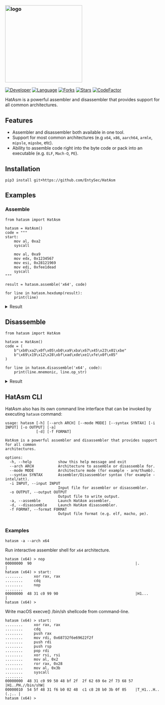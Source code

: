 <h3 align="left">
    <img src="https://github.com/enty8080/HatAsm/blob/main/data/logo.png" alt="logo" height="250px">
</h3>

[![Developer](https://img.shields.io/badge/developer-EntySec-blue.svg)](https://entysec.com)
[![Language](https://img.shields.io/badge/language-Python-blue.svg)](https://github.com/EntySec/HatAsm)
[![Forks](https://img.shields.io/github/forks/EntySec/HatAsm?style=flat&color=green)](https://github.com/EntySec/HatAsm/forks)
[![Stars](https://img.shields.io/github/stars/EntySec/HatAsm?style=flat&color=yellow)](https://github.com/EntySec/HatAsm/stargazers)
[![CodeFactor](https://www.codefactor.io/repository/github/EntySec/HatAsm/badge)](https://www.codefactor.io/repository/github/EntySec/HatAsm)

HatAsm is a powerful assembler and disassembler that provides support for all common architectures.

## Features

* Assembler and disassembler both available in one tool.
* Support for most common architectures (e.g `x64`, `x86`, `aarch64`, `armle`, `mipsle`, `mipsbe`, etc).
* Ability to assemble code right into the byte code or pack into an executable (e.g. `ELF`, `Mach-O`, `PE`).

## Installation

```shell
pip3 install git+https://github.com/EntySec/HatAsm
```

## Examples

### Assemble

```python3
from hatasm import HatAsm

hatasm = HatAsm()
code = """
start:
    mov al, 0xa2
    syscall

    mov al, 0xa9
    mov edx, 0x1234567
    mov esi, 0x28121969
    mov edi, 0xfee1dead
    syscall
"""

result = hatasm.assemble('x64', code)

for line in hatasm.hexdump(result):
    print(line)
```

<details>
    <summary>Result</summary><br>
    <pre>
00000000  b0 a2 0f 05 b0 a9 ba 67  45 23 01 be 69 19 12 28 |.......gE#..i..(|
00000010  bf ad de e1 fe 0f 05                             |.......         |</pre>
</details>

## Disassemble

```python3
from hatasm import HatAsm

hatasm = HatAsm()
code = (
    b"\xb0\xa2\x0f\x05\xb0\xa9\xba\x67\x45\x23\x01\xbe"
    b"\x69\x19\x12\x28\xbf\xad\xde\xe1\xfe\x0f\x05"
)

for line in hatasm.disassemble('x64', code):
    print(line.mnemonic, line.op_str)
```

<details>
    <summary>Result</summary><br>
    <pre>
mov al, 0a2h
syscall
mov al, 0a9h
mov edx, 1234567h
mov esi, 28121969h
mov edi, 0fee1deadh
syscall</pre>
</details>

## HatAsm CLI

HatAsm also has its own command line interface that can be invoked by executing `hatasm` command:

```
usage: hatasm [-h] [--arch ARCH] [--mode MODE] [--syntax SYNTAX] [-i INPUT] [-o OUTPUT] [-a]
              [-d] [-f FORMAT]

HatAsm is a powerful assembler and disassembler that provides support for all common
architectures.

options:
  -h, --help            show this help message and exit
  --arch ARCH           Architecture to assemble or disassemble for.
  --mode MODE           Architecture mode (for example - arm/thumb).
  --syntax SYNTAX       Assembler/Disassembler syntax (for example - intel/att).
  -i INPUT, --input INPUT
                        Input file for assembler or disassembler.
  -o OUTPUT, --output OUTPUT
                        Output file to write output.
  -a, --assemble        Launch HatAsm assembler.
  -d, --disassemble     Launch HatAsm disassembler.
  -f FORMAT, --format FORMAT
                        Output file format (e.g. elf, macho, pe).
  
```

### Examples

```
hatasm -a --arch x64
```

Run interactive assembler shell for `x64` architecture.

```
hatasm (x64) > nop
00000000  90                                               |.               |
hatasm (x64) > start:
........     xor rax, rax
........     cdq
........     nop
........     
00000000  48 31 c0 99 90                                   |H1...           |
hatasm (x64) >
```

Write macOS execve() /bin/sh shellcode from command-line.

```
hatasm (x64) > start:
........     xor rax, rax
........     cdq
........     push rax
........     mov rdi, 0x68732f6e69622f2f
........     push rdi
........     push rsp
........     pop rdi
........     xor rsi, rsi
........     mov al, 0x2
........     ror rax, 0x28
........     mov al, 0x3b
........     syscall
........
00000000  48 31 c0 99 50 48 bf 2f  2f 62 69 6e 2f 73 68 57 |H1..PH.//bin/shW|
00000010  54 5f 48 31 f6 b0 02 48  c1 c8 28 b0 3b 0f 05    |T_H1...H..(.;.. |
hatasm (x64) > 
```
